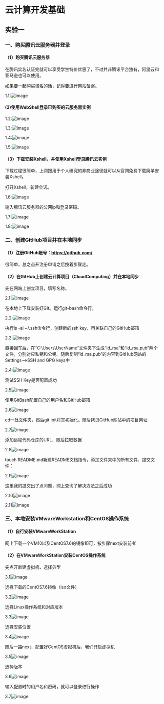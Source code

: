 # 云计算开发基础

## 实验一

### 一、购买腾讯云服务器并登录

#### （1）购买腾讯云服务器

在腾讯实名认证完就可以享受学生特价优惠了，不过并非腾讯平台独有，阿里云和亚马逊也可以使用。

如果要一起购买域名的话，记得要进行网站备案。

1.1:![image](https://github.com/wxchentao/Joe/blob/master/images/first/1.1.png)

#### (2)使用WebShell登录已购买的云服务器实例

1.2:![image](https://github.com/wxchentao/Joe/blob/master/images/first/1.2.png)

1.3:![image](https://github.com/wxchentao/Joe/blob/master/images/first/1.3.png)

1.4:![image](https://github.com/wxchentao/Joe/blob/master/images/first/1.4.png)

1.5:![image](https://github.com/wxchentao/Joe/blob/master/images/first/1.5.png)

#### （3）下载安装Xshell，并使用Xshell登录腾讯云实例

下载过程很简单，上网搜用于个人研究的非商业途径就可以从官网免费下载简单安装Xshell。

打开Xshell，新建会话。

1.6:![image](https://github.com/wxchentao/Joe/blob/master/images/first/1.6.png)

输入腾讯云服务器的公网ip和登录密码。

1.7:![image](https://github.com/wxchentao/Joe/blob/master/images/first/1.7.png)

1.8:![image](https://github.com/wxchentao/Joe/blob/master/images/first/1.8.png)

### 二、创建GitHub项目并在本地同步

#### （1）注册GitHub账号：https://github.com/

很简单，总之点开注册申请之后按着步骤走。

#### （2）在GitHub上创建云计算项目（CloudComputing）并在本地同步

先在网站上创立项目，填写名称。

2.1:![image](https://github.com/wxchentao/Joe/blob/master/images/first/2.1.png)

在本地上下载安装好GIt。运行git-bash命令行。

2.2:![image](https://github.com/wxchentao/Joe/blob/master/images/first/2.2.png)

执行ls -al ~/.ssh命令行，创建新的ssh key，再关联自己的GitHub邮箱

2.3:![image](https://github.com/wxchentao/Joe/blob/master/images/first/2.3.png)

直接回车后，在“C:\Users\UserName”文件夹下生成“id_rsa”和“id_rsa.pub”两个文件，分别对应私钥和公钥。随后复制“id_rsa.pub”的内容到GitHub网站的Settings–>SSH and GPG keys中：

2.4:![image](https://github.com/wxchentao/Joe/blob/master/images/first/2.4.png)

测试SSH Key是否配置成功

2.5![image](https://github.com/wxchentao/Joe/blob/master/images/first/2.5.png)

使用GitBash配置自己的用户名和GitHub邮箱

2.6![image](https://github.com/wxchentao/Joe/blob/master/images/first/2.6.png)

cd一处文件夹，然后git init将其初始化。随后拷贝GitHub网站中的项目网址

2.7![image](https://github.com/wxchentao/Joe/blob/master/images/first/2.7.png)

添加远程代码仓库的URL，随后拉取数据

2.8![image](https://github.com/wxchentao/Joe/blob/master/images/first/2.8.png)

touch README.md新建README文档指令，添加文件夹中的所有文件，提交文件：

2.9![image](https://github.com/wxchentao/Joe/blob/master/images/first/2.9.png)

这里我的提交出了点问题，网上查询了解决方法之后成功

2.10![image](https://github.com/wxchentao/Joe/blob/master/images/first/2.10.png)

2.11![image](https://github.com/wxchentao/Joe/blob/master/images/first/2.11.png)

### 三、本地安装VMwareWorkstation和CentOS操作系统

#### （1）自行安装VMwareWorkStation

网上下载一个VM10以及CentOS7.6的镜像即可，按步骤next安装前者

#### （2）在VMwareWorkStation安装CentOS操作系统

先点开新建虚拟机，选择典型

3.1![image](https://github.com/wxchentao/Joe/blob/master/images/first/3.1.png)

选择下载的CentOS7.6镜像（iso文件）

3.2![image](https://github.com/wxchentao/Joe/blob/master/images/first/3.2.png)

选择Linux操作系统和对应版本

3.3![image](https://github.com/wxchentao/Joe/blob/master/images/first/3.3.png)

选择安装位置

3.4![image](https://github.com/wxchentao/Joe/blob/master/images/first/3.4.png)

随后一路next，配置好CentOS虚拟机后，我们开启虚拟机

3.5![image](https://github.com/wxchentao/Joe/blob/master/images/first/3.5.png)

选择版本

3.6![image](https://github.com/wxchentao/Joe/blob/master/images/first/3.6.png)

输入配置时的用户名和密码，就可以登录进行操作

3.7![image](https://github.com/wxchentao/Joe/blob/master/images/first/3.7.png)

